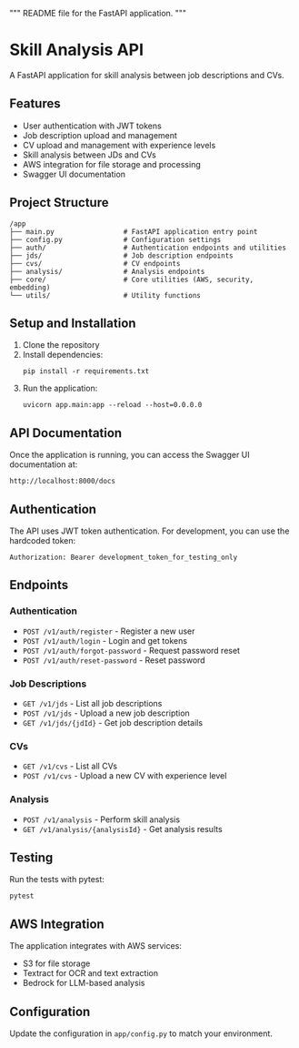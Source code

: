 """
README file for the FastAPI application.
"""
# Skill Analysis API

A FastAPI application for skill analysis between job descriptions and CVs.

## Features

- User authentication with JWT tokens
- Job description upload and management
- CV upload and management with experience levels
- Skill analysis between JDs and CVs
- AWS integration for file storage and processing
- Swagger UI documentation

## Project Structure

```
/app
├── main.py                 # FastAPI application entry point
├── config.py               # Configuration settings
├── auth/                   # Authentication endpoints and utilities
├── jds/                    # Job description endpoints
├── cvs/                    # CV endpoints
├── analysis/               # Analysis endpoints
├── core/                   # Core utilities (AWS, security, embedding)
└── utils/                  # Utility functions
```

## Setup and Installation

1. Clone the repository
2. Install dependencies:
   ```
   pip install -r requirements.txt
   ```
3. Run the application:
   ```
   uvicorn app.main:app --reload --host=0.0.0.0
   ```

## API Documentation

Once the application is running, you can access the Swagger UI documentation at:
```
http://localhost:8000/docs
```

## Authentication

The API uses JWT token authentication. For development, you can use the hardcoded token:
```
Authorization: Bearer development_token_for_testing_only
```

## Endpoints

### Authentication
- `POST /v1/auth/register` - Register a new user
- `POST /v1/auth/login` - Login and get tokens
- `POST /v1/auth/forgot-password` - Request password reset
- `POST /v1/auth/reset-password` - Reset password

### Job Descriptions
- `GET /v1/jds` - List all job descriptions
- `POST /v1/jds` - Upload a new job description
- `GET /v1/jds/{jdId}` - Get job description details

### CVs
- `GET /v1/cvs` - List all CVs
- `POST /v1/cvs` - Upload a new CV with experience level

### Analysis
- `POST /v1/analysis` - Perform skill analysis
- `GET /v1/analysis/{analysisId}` - Get analysis results

## Testing

Run the tests with pytest:
```
pytest
```

## AWS Integration

The application integrates with AWS services:
- S3 for file storage
- Textract for OCR and text extraction
- Bedrock for LLM-based analysis

## Configuration

Update the configuration in `app/config.py` to match your environment.
